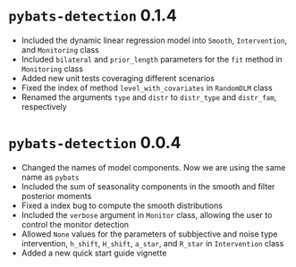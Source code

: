 # `pybats-detection` 0.1.4

  - Included the dynamic linear regression model into `Smooth`, `Intervention`, and `Monitoring` class
  - Included `bilateral` and `prior_length` parameters for the `fit` method in `Monitoring` class
  - Added new unit tests coveraging different scenarios
  - Fixed the index of method `level_with_covariates` in `RandomDLM` class
  - Renamed the arguments `type` and `distr` to `distr_type` and `distr_fam`, respectively 

# `pybats-detection` 0.0.4

  - Changed the names of model components. Now we are using the same name as `pybats`
  - Included the sum of seasonality components in the smooth and filter posterior moments
  - Fixed a index bug to compute the smooth distributions
  - Included the `verbose` argument in `Monitor` class, allowing the user to control the monitor detection
  - Allowed `None` values for the parameters of subbjective and noise type intervention, `h_shift`, `H_shift`, `a_star`, and `R_star` in `Intervention` class
  - Added a new quick start guide vignette
